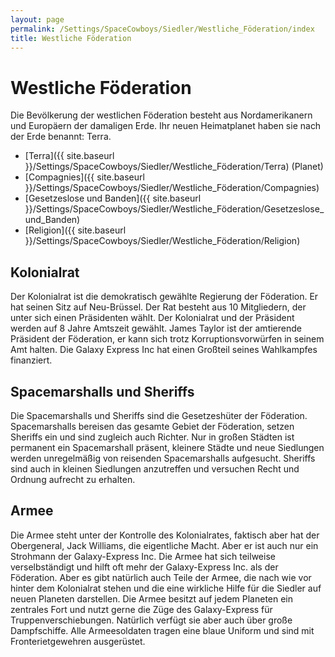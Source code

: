 ```yaml
---
layout: page
permalink: /Settings/SpaceCowboys/Siedler/Westliche_Föderation/index
title: Westliche Föderation
---
```


# Westliche Föderation

Die Bevölkerung der westlichen Föderation besteht aus Nordamerikanern und Europäern der damaligen Erde. Ihr neuen Heimatplanet haben sie nach der Erde benannt: Terra.

- [Terra]({{ site.baseurl }}/Settings/SpaceCowboys/Siedler/Westliche_Föderation/Terra) (Planet)
- [Compagnies]({{ site.baseurl }}/Settings/SpaceCowboys/Siedler/Westliche_Föderation/Compagnies)
- [Gesetzeslose und Banden]({{ site.baseurl }}/Settings/SpaceCowboys/Siedler/Westliche_Föderation/Gesetzeslose_und_Banden)
- [Religion]({{ site.baseurl }}/Settings/SpaceCowboys/Siedler/Westliche_Föderation/Religion)

## Kolonialrat

Der Kolonialrat ist die demokratisch gewählte Regierung der Föderation. Er hat seinen Sitz auf Neu-Brüssel. Der Rat besteht aus 10 Mitgliedern, der unter sich einen Präsidenten wählt. Der Kolonialrat und der Präsident werden auf 8 Jahre Amtszeit gewählt. James Taylor ist der amtierende Präsident der Föderation, er kann sich trotz Korruptionsvorwürfen in seinem Amt halten. Die Galaxy Express Inc hat einen Großteil seines Wahlkampfes finanziert.

## Spacemarshalls und Sheriffs

Die Spacemarshalls und Sheriffs sind die Gesetzeshüter der Föderation. Spacemarshalls bereisen das gesamte Gebiet der Föderation, setzen Sheriffs ein und sind zugleich auch Richter. Nur in großen Städten ist permanent ein Spacemarshall präsent, kleinere Städte und neue Siedlungen werden unregelmäßig von reisenden Spacemarshalls aufgesucht. Sheriffs sind auch in kleinen Siedlungen anzutreffen und versuchen Recht und Ordnung aufrecht zu erhalten.

## Armee

Die Armee steht unter der Kontrolle des Kolonialrates, faktisch aber hat der Obergeneral, Jack Williams, die eigentliche Macht. Aber er ist auch nur ein Strohmann der Galaxy-Express Inc. Die Armee hat sich teilweise verselbständigt und hilft oft mehr der Galaxy-Express Inc. als der Föderation. Aber es gibt natürlich auch Teile der Armee, die nach wie vor hinter dem Kolonialrat stehen und die eine wirkliche Hilfe für die Siedler auf neuen Planeten darstellen. Die Armee besitzt auf jedem Planeten ein zentrales Fort und nutzt gerne die Züge des Galaxy-Express für Truppenverschiebungen. Natürlich verfügt sie aber auch über große Dampfschiffe. Alle Armeesoldaten tragen eine blaue Uniform und sind mit Fronterietgewehren ausgerüstet.

